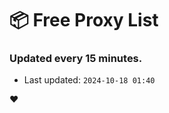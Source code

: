 # :package: Free Proxy List
### Updated every 15 minutes.

- Last updated: `2024-10-18 01:40`

:heart:
